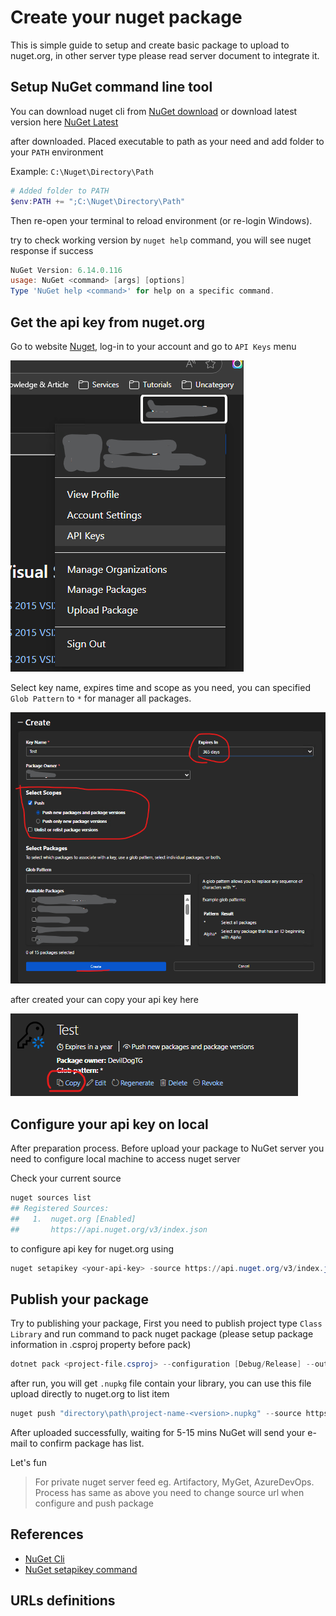 # Create your nuget package

This is simple guide to setup and create basic package to upload to nuget.org, in other server type please read server document to integrate it.

## Setup NuGet command line tool

You can download nuget cli from [NuGet download] or download latest version here [NuGet Latest]

after downloaded. Placed executable to path as your need and add folder to your `PATH` environment

Example: `C:\Nuget\Directory\Path`

```ps1
# Added folder to PATH
$env:PATH += ";C:\Nuget\Directory\Path"
```

Then re-open your terminal to reload environment (or re-login Windows).

try to check working version by `nuget help` command, you will see nuget response if success

```ps1
NuGet Version: 6.14.0.116
usage: NuGet <command> [args] [options]
Type 'NuGet help <command>' for help on a specific command.
```

## Get the api key from nuget.org

Go to website [Nuget], log-in to your account and go to `API Keys` menu

![API Keys Menu](assets/nuget-api-keys-menu.png)

Select key name, expires time and scope as you need, you can specified `Glob Pattern` to `*` for manager all packages.

![Create API Key](assets/nuget-create-api-key.png)

after created your can copy your api key here

![Copy Key](assets/nuget-key-copy.png)

## Configure your api key on local

After preparation process. Before upload your package to NuGet server you need to configure local machine to access nuget server

Check your current source

```ps1
nuget sources list
## Registered Sources:
##   1.  nuget.org [Enabled]
##       https://api.nuget.org/v3/index.json
```

to configure api key for nuget.org using

```ps1
nuget setapikey <your-api-key> -source https://api.nuget.org/v3/index.json
```

## Publish your package

Try to publishing your package, First you need to publish project type `Class Library` and run command to pack nuget package (please setup package information in .csproj property before pack)

```ps1
dotnet pack <project-file.csproj> --configuration [Debug/Release] --output "directory\path"
```

after run, you will get `.nupkg` file contain your library, you can use this file upload directly to nuget.org to list item

```ps1
nuget push "directory\path\project-name-<version>.nupkg" --source https://api.nuget.org/v3/index.json
```

After uploaded successfully, waiting for 5-15 mins NuGet will send your e-mail to confirm package has list.

Let's fun

> For private nuget server feed eg. Artifactory, MyGet, AzureDevOps. Process has same as above you need to change source url when configure and push package

## References

- [NuGet Cli](https://learn.microsoft.com/en-us/nuget/reference/nuget-exe-cli-reference?tabs=windows)
- [NuGet setapikey command](https://learn.microsoft.com/en-us/nuget/reference/cli-reference/cli-ref-setapikey)

## URLs definitions

[NuGet]: http://www.nuget.org
[NuGet download]: https://www.nuget.org/downloads
[NuGet Latest]: https://dist.nuget.org/win-x86-commandline/latest/nuget.exe
